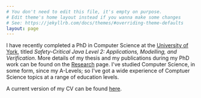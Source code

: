 ```yaml
---
# You don't need to edit this file, it's empty on purpose.
# Edit theme's home layout instead if you wanna make some changes
# See: https://jekyllrb.com/docs/themes/#overriding-theme-defaults
layout: page
---
```


I have recently completed a PhD in Computer Science at the [University of York](https://www.cs.york.ac.uk/), titled _Safety-Critical Java Level 2: Applications, Modelling, and Verification_. More details of my thesis and my publications during my PhD work can be found on the [Research](/research/) page. I've studied Computer Science, in some form, since my A-Levels; so I've got a wide experience of Comptuer Science topics at a range of education levels.

A current version of my CV can be found [here](/files/MSL-CV.pdf).
